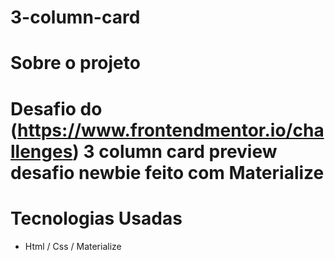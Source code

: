 # 3-column-card

# Sobre o projeto

# Desafio do (https://www.frontendmentor.io/challenges) 3 column card preview desafio newbie feito com Materialize


# Tecnologias Usadas

- Html / Css / Materialize



